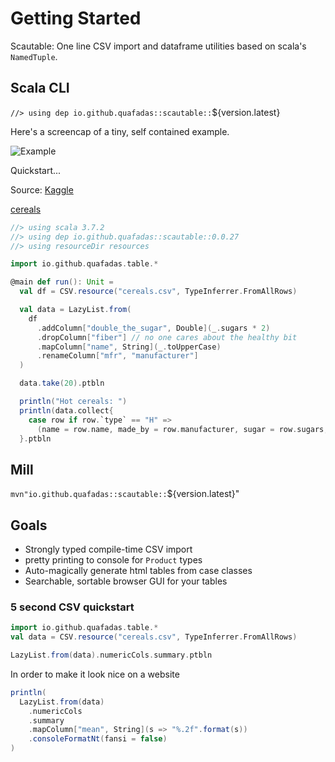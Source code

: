 # Getting Started

Scautable: One line CSV import and dataframe utilities based on scala's `NamedTuple`.

## Scala CLI

`//> using dep io.github.quafadas::scautable::`${version.latest}

Here's a screencap of a tiny, self contained example.

![Example](../assets/getting_started.png)

Quickstart...

Source: [Kaggle](https://www.kaggle.com/datasets/crawford/80-cereals)

[cereals](../assets/cereals.csv)

```scala
//> using scala 3.7.2
//> using dep io.github.quafadas::scautable::0.0.27
//> using resourceDir resources

import io.github.quafadas.table.*

@main def run(): Unit =
  val df = CSV.resource("cereals.csv", TypeInferrer.FromAllRows)

  val data = LazyList.from(
    df
      .addColumn["double_the_sugar", Double](_.sugars * 2)
      .dropColumn["fiber"] // no one cares about the healthy bit
      .mapColumn["name", String](_.toUpperCase)
      .renameColumn["mfr", "manufacturer"]
  )

  data.take(20).ptbln

  println("Hot cereals: ")
  println(data.collect{
    case row if row.`type` == "H" =>
      (name = row.name, made_by = row.manufacturer, sugar = row.sugars, salt = row.sodium)
  }.ptbln


```

## Mill
`mvn"io.github.quafadas::scautable::`${version.latest}"

## Goals


- Strongly typed compile-time CSV import
- pretty printing to console for `Product` types
- Auto-magically generate html tables from case classes
- Searchable, sortable browser GUI for your tables

### 5 second CSV quickstart

```scala mdoc:silent
import io.github.quafadas.table.*
val data = CSV.resource("cereals.csv", TypeInferrer.FromAllRows)

LazyList.from(data).numericCols.summary.ptbln
```
In order to make it look nice on a website
```scala mdoc
println(
  LazyList.from(data)
    .numericCols
    .summary
    .mapColumn["mean", String](s => "%.2f".format(s))
    .consoleFormatNt(fansi = false)
)

```
